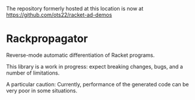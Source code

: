 The repository formerly hosted at this location is now at https://github.com/ots22/racket-ad-demos

# Rackpropagator

Reverse-mode automatic differentiation of Racket programs.

This library is a work in progress: expect breaking changes, bugs, and
a number of limitations.

A particular caution: Currently, performance of the generated code can
be very poor in some situations.
